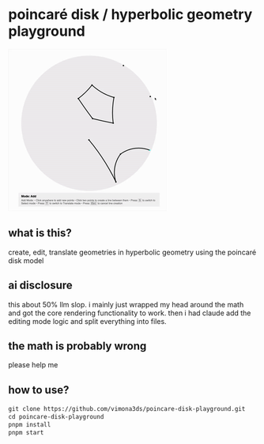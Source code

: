 # poincaré disk / hyperbolic geometry playground
![coool demo](poincaredisk.gif)

## what is this?
create, edit, translate geometries in hyperbolic geometry using the poincaré disk model

## ai disclosure
this about 50% llm slop. i mainly just wrapped my head around the math and got the core rendering functionality to work. then i had claude add the editing mode logic and split everything into files.

## the math is probably wrong
please help me

## how to use?
```
git clone https://github.com/vimona3ds/poincare-disk-playground.git
cd poincare-disk-playground
pnpm install
pnpm start
```
